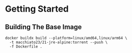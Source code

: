 # Getting Started

## Building The Base Image

```shell
docker buildx build --platform=linux/amd64,linux/arm64 \
  -t macchiato23/21-jre-alpine:torrent --push \
  -f Dockerfile .
```
